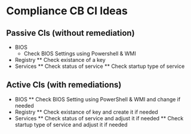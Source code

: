# Compliance CB CI Ideas
## Passive CIs (without remediation)
* BIOS
  * Check BIOS Settings using Powershell & WMI
* Registry
** Check existance of a key
* Services
** Check status of service
** Check startup type of service


## Active CIs (with remediations)
* BIOS
** Check BIOS Setting using PowerShell & WMI and change if needed
* Registry
** Check existance of key and create it if needed
* Services
** Check status of service and adjust it if needed
** Check startup type of service and adjust it if needed

